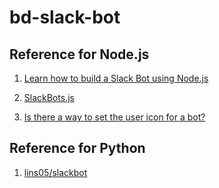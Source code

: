 # bd-slack-bot


## Reference for Node.js

1. [Learn how to build a Slack Bot using Node.js](https://sabe.io/tutorials/learn-how-to-build-slack-bot-node-js)

2. [SlackBots.js](https://github.com/mishk0/slack-bot-api)

3. [Is there a way to set the user icon for a bot?](https://github.com/kn/slack/issues/11)


## Reference for Python

1. [lins05/slackbot](https://github.com/lins05/slackbot)
